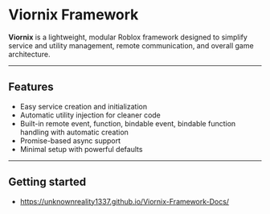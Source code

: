 # Viornix Framework

**Viornix** is a lightweight, modular Roblox framework designed to simplify service and utility management, remote communication, and overall game architecture.

---

## Features

- Easy service creation and initialization  
- Automatic utility injection for cleaner code  
- Built-in remote event, function, bindable event, bindable function handling with automatic creation  
- Promise-based async support  
- Minimal setup with powerful defaults

---

## Getting started

- https://unknownreality1337.github.io/Viornix-Framework-Docs/
